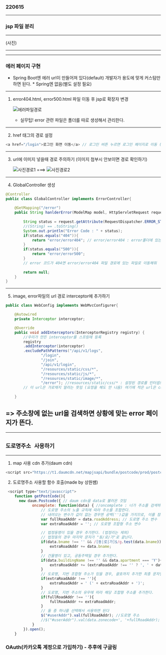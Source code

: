 ### 220615
---

### jsp 파일 분리
---
(사진)


---
---
### 에러 페이지 구현
- Spring Boot엔 에러 url이 만들어져 있다(default) 개발자가 용도에 맞게 커스텀만 하면 된다. * Spring엔 없음(별도 설정 필요)
---

1. error404.html, error500.html 파일 이동 후 jsp로 확장자 변경

    ![에러파일경로](https://user-images.githubusercontent.com/96815399/173742038-607bbd66-63d8-4e63-8884-97a513685807.PNG)

    * 실무팁! error 관련 파일은 폴더를 따로 생성해서 관리한다.
 ---   

2. href 태그의 경로 설정
```java
<a href="/login">로그인 화면 이동</a> // 로그인 버튼 누르면 로그인 페이지로 이동 (이동 페이지 경로 설정)
```
---
3. url에 이미지 넣을때 경로 주의하기 (이미지 첨부시 안보이면 경로 확인하기)

    ![사진경로1](https://user-images.githubusercontent.com/96815399/173741264-10b1e03a-ea66-4bf5-bf0d-ba0f0557e7b9.PNG) ===> ![사진경로2](https://user-images.githubusercontent.com/96815399/173741649-846d0d93-196f-4144-93b4-423e5b3bb6c8.PNG)

---

4. GlobalController 생성
```java
@Controller
public class GlobalController implements ErrorController{
	
	@GetMapping("/error")
	public String hanlderError(ModelMap model, HttpServletRequest request) { //HttpServletRequest : 톰캣으로 요청 오는 것
		
		String status = request.getAttribute(RequestDispatcher.ERROR_STATUS_CODE).toString(); // 에러코드(400, 404, 500...)를 status 변수로 받는 것
		//(String) == .toString()
		System.out.println("Error Code : " + status);
		if(status.equals("404")){
			return "error/error404"; // error/error404 : error폴더에 있는 error404 jsp파일  
		}
		if(status.equals("500")){
			return "error/error500";
		}
        // error 코드가 404면 error/error404 파일 경로에 있는 파일로 이동해줘
		
		return null;
	}
}
```
---
5. image, error파일의 url 경로 interceptor에 추가하기
```java
public class WebConfig implements WebMvcConfigurer{

	@Autowired
	private Interceptor interceptor;

	@Override
	public void addInterceptors(InterceptorRegistry registry) {
		//우리가 만든 interceptor를 스프링에 등록
		registry
		.addInterceptor(interceptor)
		.excludePathPatterns("/api/v1/logs",
				"/login",
				"/join",
				"/api/v1/login",
				"/resources/static/css/*",
				"/resources/static/js/*",
				"/resources/static/image/*",
				"/error"); //resources/static/css/* : 설정된 경로를 인터셉트
		// 이 url은 가로채지 말라는 뜻임 (요청을 해도 안 나옴) 여기에 적은 url은 console에 찍어도 ip,url,Method가 안나옴 (인터셉트 당함)
	
	}
```

=> 주소창에 없는 url을 검색하면 상황에 맞는 error 페이지가 뜬다.
---
---


## `도로명주소 사용하기`
---
1. map 사용 cdn 추가(daum cdn) 
```js
<script src="https://t1.daumcdn.net/mapjsapi/bundle/postcode/prod/postcode.v2.js"></script>
```
2. 도로명주소 사용할 함수 호출(made by 상원쌤)
```js
 <script type="text/javascript">
    function getPostCode(){
  	  new daum.Postcode({ // daum cdn을 data로 불러온 것임
            oncomplete: function(data) { //oncomplete : 너가 주소를 검색하고 enter했다면
                // 도로명 주소의 노출 규칙에 따라 주소를 조합한다.
                // 내려오는 변수가 값이 없는 경우엔 공백('')값을 가지므로, 이를 참고하여 분기 한다.
                var fullRoadAddr = data.roadAddress; // 도로명 주소 변수
                var extraRoadAddr = ''; // 도로명 조합형 주소 변수

                // 법정동명이 있을 경우 추가한다. (법정리는 제외)
                // 법정동의 경우 마지막 문자가 "동/로/가"로 끝난다.
                if(data.bname !== '' && /[동|로|가]$/g.test(data.bname)){
                    extraRoadAddr += data.bname;
                }
                // 건물명이 있고, 공동주택일 경우 추가한다.
                if(data.buildingName !== '' && data.apartment === 'Y'){
                    extraRoadAddr += (extraRoadAddr !== '' ? ', ' + data.buildingName : data.buildingName);
                }
                // 도로명, 지번 조합형 주소가 있을 경우, 괄호까지 추가한 최종 문자열을 만든다.
                if(extraRoadAddr !== ''){
                    extraRoadAddr = ' (' + extraRoadAddr + ')';
                }
                // 도로명, 지번 주소의 유무에 따라 해당 조합형 주소를 추가한다.
                if(fullRoadAddr !== ''){
                    fullRoadAddr += extraRoadAddr;
                }
                // 둘 중 하나를 선택해서 사용하면 된다
                $("#userAddr").val(fullRoadAddr); //도로명 주소
                //$("#userAddr").val(data.zonecode+', '+fullRoadAddr);  //우편번호 + 도로명 주소 
            }
        }).open();
    }
```

### OAuth(카카오톡 계정으로 가입하기) - 추후에 구글링
